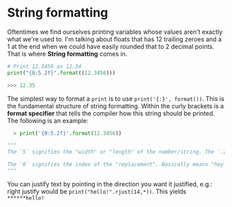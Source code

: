 # String formatting
Oftentimes we find ourselves printing variables whose values aren't exactly what we're used to. I'm talking about floats that has 12 trailing zeroes and a 1 at the end when we could have easily rounded that to 2 decimal points. That is where **String formatting** comes in.

```python
# Print 12.3456 as 12.34
print("{0:5.2f}".format((12.3456)))

>>> 12.35
```

The simplest way to format a `print` is to use `print('{:}', format())`. This is the fundamental structure of string formatting. Within the curly brackets is a **format specifier** that tells the compiler how this string should be printed. The following is an example:
```python
  > print('{0:5.2f}'.format(12.3456))

"""
The `5` signifies the "width" or "length" of the number/string. The `.2f` signifies 2 decimal places of a float, hence the `f`. The value you wish to format stays inside of `format()`

The `0` signifies the index of the "replacement". Basically means "hey Python, please replace the 0th format specifier with this string and format it.
"""
```

You can justify text by pointing in the direction you want it justified, e.g.: right justify would be `print("hello!".rjust(14,*))`. This yields `******hello!`